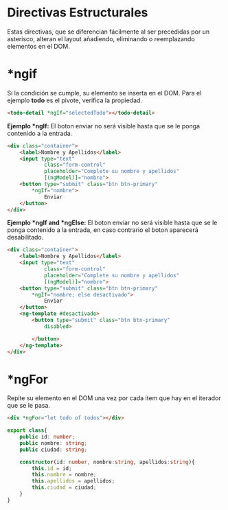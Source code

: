 # Directivas Estructurales
Estas directivas, que se diferencian fácilmente al ser precedidas por un asterisco, alteran el layout añadiendo, eliminando o reemplazando elementos en el DOM.

# *ngif
Si la condición se cumple, su elemento se inserta en el DOM. Para el ejemplo __todo__ es el pivote, verifica la propiedad.
```html
<todo-detail *ngIf="selectedTodo"></todo-detail>
```
__Ejemplo *ngIf:__ El boton enviar no será visible hasta que se le ponga contenido a la entrada.
```html
<div class="container">
    <label>Nombre y Apellidos</label>
    <input type="text"
            class="form-control"
            placeholder="Complete su nombre y apellidos"
            [(ngModel)]="nombre">
    <button type="submit" class="btn btn-primary"
        *ngIf="nombre">
            Enviar
    </button>
</div>
```
__Ejemplo *ngIf and *ngElse:__ El boton enviar no será visible hasta que se le ponga contenido a la entrada, en caso contrario el boton aparecerá desabilitado.
```html
<div class="container">
    <label>Nombre y Apellidos</label>
    <input type="text"
            class="form-control"
            placeholder="Complete su nombre y apellidos"
            [(ngModel)]="nombre">
    <button type="submit" class="btn btn-primary"
        *ngIf="nombre; else desactivado">
            Enviar
    </button>
    <ng-template #desactivado>
        <button type="submit" class="btn btn-primary"
            disabled>

        </button>
    </ng-template>
</div>
```

# *ngFor
Repite su elemento en el DOM una vez por cada item que hay en el iterador que se le pasa.
```html
<div *ngFor="let todo of todos"></div>
```
```typescript
export class{
    public id: number;
    public nombre: string;
    public ciudad: string;

    constructor(id: number, nombre:string, apellidos:string){
        this.id = id;
        this.nombre = nombre;
        this.apellidos = apellidos;
        this.ciudad = ciudad;
    }
}
```

